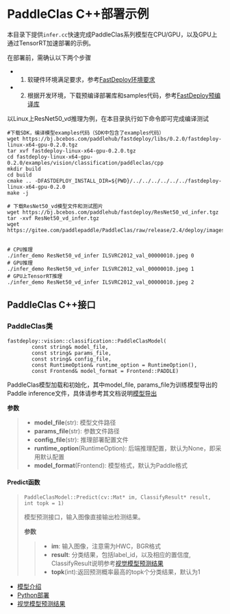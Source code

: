 # PaddleClas C++部署示例

本目录下提供`infer.cc`快速完成PaddleClas系列模型在CPU/GPU，以及GPU上通过TensorRT加速部署的示例。

在部署前，需确认以下两个步骤

- 1. 软硬件环境满足要求，参考[FastDeploy环境要求](../../../../../docs/the%20software%20and%20hardware%20requirements.md)  
- 2. 根据开发环境，下载预编译部署库和samples代码，参考[FastDeploy预编译库](../../../../../docs/quick_start)

以Linux上ResNet50_vd推理为例，在本目录执行如下命令即可完成编译测试

```
#下载SDK，编译模型examples代码（SDK中包含了examples代码）
wget https://bj.bcebos.com/paddlehub/fastdeploy/libs/0.2.0/fastdeploy-linux-x64-gpu-0.2.0.tgz
tar xvf fastdeploy-linux-x64-gpu-0.2.0.tgz
cd fastdeploy-linux-x64-gpu-0.2.0/examples/vision/classification/paddleclas/cpp
mkdir build
cd build
cmake .. -DFASTDEPLOY_INSTALL_DIR=${PWD}/../../../../../../fastdeploy-linux-x64-gpu-0.2.0 
make -j

# 下载ResNet50_vd模型文件和测试图片
wget https://bj.bcebos.com/paddlehub/fastdeploy/ResNet50_vd_infer.tgz
tar -xvf ResNet50_vd_infer.tgz
wget https://gitee.com/paddlepaddle/PaddleClas/raw/release/2.4/deploy/images/ImageNet/ILSVRC2012_val_00000010.jpeg


# CPU推理
./infer_demo ResNet50_vd_infer ILSVRC2012_val_00000010.jpeg 0
# GPU推理
./infer_demo ResNet50_vd_infer ILSVRC2012_val_00000010.jpeg 1
# GPU上TensorRT推理
./infer_demo ResNet50_vd_infer ILSVRC2012_val_00000010.jpeg 2
```

## PaddleClas C++接口

### PaddleClas类

```
fastdeploy::vision::classification::PaddleClasModel(
        const string& model_file,
        const string& params_file,
        const string& config_file,
        const RuntimeOption& runtime_option = RuntimeOption(),
        const Frontend& model_format = Frontend::PADDLE)
```

PaddleClas模型加载和初始化，其中model_file, params_file为训练模型导出的Paddle inference文件，具体请参考其文档说明[模型导出](https://github.com/PaddlePaddle/PaddleClas/blob/release/2.4/docs/zh_CN/inference_deployment/export_model.md#2-%E5%88%86%E7%B1%BB%E6%A8%A1%E5%9E%8B%E5%AF%BC%E5%87%BA)

**参数**

> * **model_file**(str): 模型文件路径
> * **params_file**(str): 参数文件路径
> * **config_file**(str): 推理部署配置文件
> * **runtime_option**(RuntimeOption): 后端推理配置，默认为None，即采用默认配置
> * **model_format**(Frontend): 模型格式，默认为Paddle格式

#### Predict函数

> ```
> PaddleClasModel::Predict(cv::Mat* im, ClassifyResult* result, int topk = 1)
> ```
> 
> 模型预测接口，输入图像直接输出检测结果。
> 
> **参数**
> 
> > * **im**: 输入图像，注意需为HWC，BGR格式
> > * **result**: 分类结果，包括label_id，以及相应的置信度, ClassifyResult说明参考[视觉模型预测结果](../../../../../docs/api/vision_results/)
> > * **topk**(int):返回预测概率最高的topk个分类结果，默认为1


- [模型介绍](../../)
- [Python部署](../python)
- [视觉模型预测结果](../../../../../docs/api/vision_results/)
